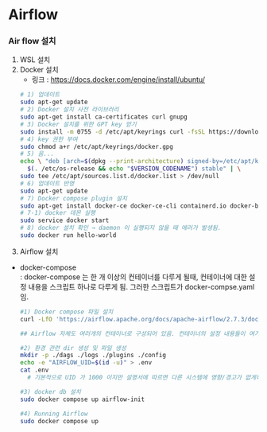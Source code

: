 # Airflow 

### Air flow 설치 
1) WSL 설치 
2) Docker 설치  
   - 링크 : https://docs.docker.com/engine/install/ubuntu/
   ``` bash
   # 1) 업데이트
   sudo apt-get update
   # 2) Docker 설치 사전 라이브러리 
   sudo apt-get install ca-certificates curl gnupg
   # 3) Docker 설치를 위한 GPT key 얻기 
   sudo install -m 0755 -d /etc/apt/keyrings curl -fsSL https://download.docker.com/linux/ubuntu/gpg | sudo gpg --dearmor -o /etc/apt/keyrings/docker.gpg
   # 4) key 권한 부여 
   sudo chmod a+r /etc/apt/keyrings/docker.gpg
   # 5) 음... 
   echo \ "deb [arch=$(dpkg --print-architecture) signed-by=/etc/apt/keyrings/docker.gpg] https://download.docker.com/linux/ubuntu \
     $(. /etc/os-release && echo "$VERSION_CODENAME") stable" | \
   sudo tee /etc/apt/sources.list.d/docker.list > /dev/null
   # 6) 업데이트 반영 
   sudo apt-get update
   # 7) Docker compose plugin 설치 
   sudo apt-get install docker-ce docker-ce-cli containerd.io docker-buildx-plugin docker-compose-plugin
   # 7-1) docker 데몬 실행
   sudo service docker start
   # 8) docker 설치 확인 → daemon 이 실행되지 않을 때 에러가 발생됨. 
   sudo docker run hello-world
   ```
3) Airflow 설치 
 - docker-compose  
 : docker-compose 는 한 개 이상의 컨테이너를 다루게 될때, 컨테이너에 대한 설정 내용을 스크립트 하나로 다루게 됨. 그러한 스크립트가 docker-compse.yaml 임.
    ```bash 
    #1) Docker compose 파일 설치 
    curl -LfO 'https://airflow.apache.org/docs/apache-airflow/2.7.3/docker-compose.yaml'
    
    ## Airflow 자체도 여러개의 컨테이너로 구성되어 있음. 컨테이너의 설정 내용들이 여기에 들어있다고 보면 됨. 

    #2) 환경 관련 dir 생성 및 파일 생성 
    mkdir -p ./dags ./logs ./plugins ./config
    echo -e "AIRFLOW_UID=$(id -u)" > .env
    cat .env 
      # 기본적으로 UID 가 1000 이지만 설명서에 따르면 다른 시스템에 영향/경고가 없게하기 위해 50000 을 하는것에 가이드에 나와있음. 

    #3) docker db 설치   
    sudo docker compose up airflow-init

    #4) Running Airflow
    sudo docker compose up
    ```
   